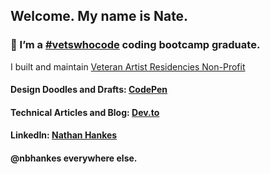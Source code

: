 ## Welcome. My name is Nate.

### 🔭 I’m a [#vetswhocode](https://vetswhocode.io/) coding bootcamp graduate. <br>

I built and maintain [Veteran Artist Residencies Non-Profit](https://www.veteranarts.org/)

#### Design Doodles and Drafts: [CodePen](https://codepen.io/nbhankes) <br>
#### Technical Articles and Blog: [Dev.to](https://dev.to/nbhankes) <br>
#### LinkedIn: [Nathan Hankes](https://www.linkedin.com/in/nbhankes/) <br>

#### @nbhankes everywhere else.
